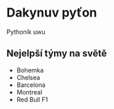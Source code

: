 # Dakynuv pyťon

Pythoník uwu

## Nejelpší týmy na světě
 - Bohemka
 - Chelsea
 - Barcelona
 - Montreal
 - Red Bull F1